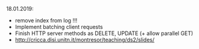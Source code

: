 18.01.2019:
- remove index from log !!!
- Implement batching client requests 
- Finish HTTP server methods as DELETE, UPDATE (+ allow parallel GET)
- http://cricca.disi.unitn.it/montresor/teaching/ds2/slides/